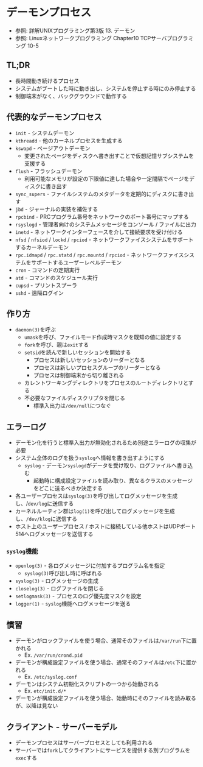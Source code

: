 # デーモンプロセス
- 参照: 詳解UNIXプログラミング第3版 13. デーモン
- 参照: Linuxネットワークプログラミング Chapter10 TCPサーバプログラミング 10-5

## TL;DR
- 長時間動き続けるプロセス
- システムがブートした時に動き出し、システムを停止する時にのみ停止する
- 制御端末がなく、バックグラウンドで動作する

## 代表的なデーモンプロセス
- `init` - システムデーモン
- `kthreadd` - 他のカーネルプロセスを生成する
- `kswapd` - ページアウトデーモン
  - 変更されたページをディスクへ書き出すことで仮想記憶サブシステムを支援する
- `flush` - フラッシュデーモン
  - 利用可能なメモリが設定の下限値に達した場合や一定間隔でページをディスクに書き出す
- `sync_supers` - ファイルシステムのメタデータを定期的にディスクに書き出す
- `jbd` - ジャーナルの実装を補佐する
- `rpcbind` - PRCプログラム番号をネットワークのポート番号にマップする
- `rsyslogd` - 管理者向けのシステムメッセージをコンソール / ファイルに出力
- `inetd` - ネットワークインターフェースを介して接続要求を受け付ける
- `nfsd` / `nfsiod` / `lockd` / `rpciod` - ネットワークファイスシステムをサポートするカーネルデーモン
- `rpc.idmapd` / `rpc.statd` / `rpc.mountd` / `rpciod` - ネットワークファイスシステムをサポートするユーザーレベルデーモン
- `cron` - コマンドの定期実行
- `atd` - コマンドのスケジュール実行
- `cupsd` - プリントスプーラ
- `sshd` - 遠隔ログイン

## 作り方
- `daemon(3)`を呼ぶ
  - `umask`を呼び、ファイルモード作成時マスクを既知の値に設定する
  - `fork`を呼び、親は`exit`する
  - `setsid`を読んで新しいセッションを開始する
    - プロセスは新しいセッションのリーダーとなる
    - プロセスは新しいプロセスグループのリーダーとなる
    - プロセスは制御端末から切り離される
  - カレントワーキングディレクトリをプロセスのルートディレクトリとする
  - 不必要なファイルディスクリプタを閉じる
    - 標準入出力は`/dev/null`につなぐ

## エラーログ
- デーモン化を行うと標準入出力が無効化されるため別途エラーログの収集が必要
- システム全体のログを扱う`syslog`へ情報を書き出すようにする
  - `syslog` - デーモン`syslogd`がデータを受け取り、ログファイルへ書き込む
    - 起動時に構成設定ファイルを読み取り、異なるクラスのメッセージをどこに送るべきか決定する
- 各ユーザープロセスは`syslog(3)`を呼び出してログメッセージを生成し、/`dev/log`に送信する
- カーネルルーティン群は`log(1)`を呼び出してログメッセージを生成し、`/dev/klog`に送信する
- ホスト上のユーザープロセス / ホストに接続している他ホストはUDPポート514へログメッセージを送信する

### `syslog`機能
- `openlog(3)` - 各ログメッセージに付加するプログラム名を指定
  - `syslog(3)`呼び出し時に呼ばれる
- `syslog(3)` - ログメッセージの生成
- `closelog(3)` - ログファイルを閉じる
- `setlogmask(3)` - プロセスのログ優先度マスクを設定
- `logger(1)` - `syslog`機能へログメッセージを送る

## 慣習
- デーモンがロックファイルを使う場合、通常そのファイルは`/var/run`下に置かれる
  - Ex. `/var/run/crond.pid`
- デーモンが構成設定ファイルを使う場合、通常そのファイルは`/etc`下に置かれる
  - Ex. `/etc/syslog.conf`
- デーモンはシステム初期化スクリプトの一つから始動される
  - Ex. `etc/init.d/*`
- デーモンが構成設定ファイルを使う場合、始動時にそのファイルを読み取るが、以降は見ない

## クライアント - サーバーモデル
- デーモンプロセスはサーバープロセスとしても利用される
- サーバーでは`fork`してクライアントにサービスを提供する別プログラムを`exec`する
